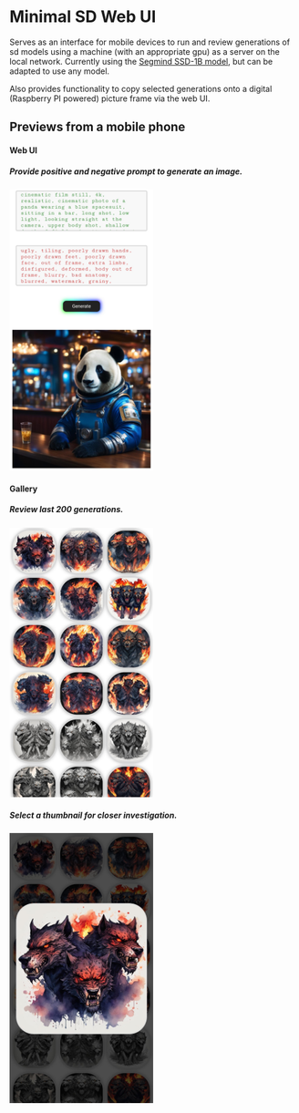 # Minimal SD Web UI

Serves as an interface for mobile devices to run and review generations of sd models using a machine (with an appropriate gpu) as a server on the local network.
Currently using the [Segmind SSD-1B model](https://huggingface.co/segmind/SSD-1B), but can be adapted to use any model.

Also provides functionality to copy selected generations onto a digital (Raspberry PI powered) picture frame via the web UI.

## Previews from a mobile phone

#### Web UI

##### Provide positive and negative prompt to generate an image.
<img src="examples/web-ui.jpg" width="50%">

#### Gallery

##### Review last 200 generations.
<img src="examples/gallery.jpg" width="50%">

##### Select a thumbnail for closer investigation.
<img src="examples/gallery-select-image.jpg" width="50%">

